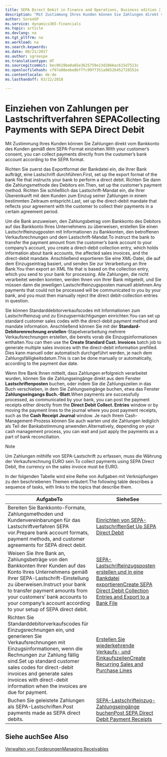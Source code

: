 ```yaml
---
title: SEPA Direct Debit in Finance and Operations, Business edition | Microsoft Docs einrichten
description: "Mit Zustimmung Ihres Kunden können Sie Zahlungen direkt vom Bankkonto des Kunden gemäß dem SEPA-Format einziehen."
author: SorenGP
ms.service: dynamics365-financials
ms.topic: article
ms.devlang: na
ms.tgt_pltfrm: na
ms.workload: na
ms.search.keywords: 
ms.date: 08/21/2017
ms.author: sgroespe
ms.translationtype: HT
ms.sourcegitcommit: bec0619be0a65e3625759e13d2866ac615d7513c
ms.openlocfilehash: cf07a08eebe8bfffc99f7351a96526452728552e
ms.contentlocale: de-de
ms.lasthandoff: 03/22/2018

---
```

# <a name="collecting-payments-with-sepa-direct-debit"></a><span data-ttu-id="7376f-103">Einziehen von Zahlungen per Lastschriftverfahren SEPA</span><span class="sxs-lookup"><span data-stu-id="7376f-103">Collecting Payments with SEPA Direct Debit</span></span>
<span data-ttu-id="7376f-104">Mit Zustimmung Ihres Kunden können Sie Zahlungen direkt vom Bankkonto des Kunden gemäß dem SEPA-Format einziehen.</span><span class="sxs-lookup"><span data-stu-id="7376f-104">With your customer’s consent, you can collect payments directly from the customer’s bank account according to the SEPA format.</span></span>  

 <span data-ttu-id="7376f-105">Richten Sie zuerst das Exportformat der Bankdatei ein, die Ihrer Bank aufträgt, eine Lastschrift durchführen.</span><span class="sxs-lookup"><span data-stu-id="7376f-105">First, set up the export format of the bank file that instructs your bank to perform a direct debit.</span></span> <span data-ttu-id="7376f-106">Richten Sie dann die Zahlungsmethode des Debitors ein.</span><span class="sxs-lookup"><span data-stu-id="7376f-106">Then, set up the customer’s payment method.</span></span> <span data-ttu-id="7376f-107">Richten Sie schließlich das Lastschrift-Mandat ein, die Ihrer Übereinkunft mit dem Kunden zum Einzug seiner Zahlungen in einem bestimmten Zeitraum entspricht.</span><span class="sxs-lookup"><span data-stu-id="7376f-107">Last, set up the direct-debit mandate that reflects your agreement with the customer to collect their payments in a certain agreement period.</span></span>  

 <span data-ttu-id="7376f-108">Um die Bank anzuweisen, den Zahlungsbetrag vom Bankkonto des Debitors auf das Bankkonto Ihres Unternehmens zu überweisen, erstellen Sie einen Lastschrifteinzugposten mit Informationen zu Bankkonten, den betroffenen Verkaufsrechnungen und dem Lastschrift-Mandat.</span><span class="sxs-lookup"><span data-stu-id="7376f-108">To instruct the bank to transfer the payment amount from the customer’s bank account to your company’s account, you create a direct-debit collection entry, which holds information about bank accounts, the affected sales invoices, and the direct-debit mandate.</span></span> <span data-ttu-id="7376f-109">Anschließend exportieren Sie eine XML-Datei, die auf dem Einzugseintrag basiert, und senden Sie zur Verarbeitung an Ihre Bank.</span><span class="sxs-lookup"><span data-stu-id="7376f-109">You then export an XML file that is based on the collection entry, which you send to your bank for processing.</span></span> <span data-ttu-id="7376f-110">Alle Zahlungen, die nicht verarbeitet werden konnten, werden Ihnen von Ihrer Bank mitgeteilt, und Sie müssen dann die jeweiligen Lastschrifteinzugsposten manuell ablehnen.</span><span class="sxs-lookup"><span data-stu-id="7376f-110">Any payments that could not be processed will be communicated to you by your bank, and you must then manually reject the direct debit-collection entries in question.</span></span>  

 <span data-ttu-id="7376f-111">Sie können Standarddebitorverkaufscodes mit Informationen zum Lastschrifteinzug und zu Einzugsermächtigungen einrichten.</span><span class="sxs-lookup"><span data-stu-id="7376f-111">You can set up standard customer sales codes with the direct-debit payment method and mandate information.</span></span> <span data-ttu-id="7376f-112">Anschließend können Sie mit der **Standard-Debitorenrechnung erstellen**-Stapelverarbeitung mehrere Verkaufsrechnungen erstellen, die bereits vorab die Einzugsinformationen enthalten.</span><span class="sxs-lookup"><span data-stu-id="7376f-112">You can then use the **Create Standard Cust. Invoices** batch job to generate multiple sales invoices with the direct-debit information prefilled.</span></span> <span data-ttu-id="7376f-113">Dies kann manuell oder automatisch durchgeführt werden, je nach dem Zahlungsfälligkeitsdatum.</span><span class="sxs-lookup"><span data-stu-id="7376f-113">This is can be done manually or automatically, according to the payment due date.</span></span>  

 <span data-ttu-id="7376f-114">Wenn Ihre Bank Ihnen mitteilt, dass Zahlungen erfolgreich verarbeitet wurden, können Sie die Zahlungseingänge direkt aus dem Fenster **Lastschriftenposten** buchen, oder indem Sie die Zahlungszeilen in das Buch verschieben, in dem Sie Zahlungseingänge buchen, etwa das Fenster **Zahlungseingangs Buch.-Blatt**.</span><span class="sxs-lookup"><span data-stu-id="7376f-114">When payments are successfully processed, as communicated by your bank, you can post the payment receipts either directly from the **Direct Debit Collect. Entries** window or by moving the payment lines to the journal where you post payment receipts, such as the **Cash Receipt Journal** window.</span></span> <span data-ttu-id="7376f-115">Je nach Ihrem Cash-Management-Prozess können Sie auch warten und die Zahlungen lediglich als Teil der Bankabstimmung anwenden.</span><span class="sxs-lookup"><span data-stu-id="7376f-115">Alternatively, depending on your cash management process, you can wait and just apply the payments as a part of bank reconciliation.</span></span>  

> [!NOTE]  
>  <span data-ttu-id="7376f-116">Um Zahlungen mithilfe von SEPA-Lastschrift zu erfassen, muss die Währung der Verkaufsrechnung EURO sein.</span><span class="sxs-lookup"><span data-stu-id="7376f-116">To collect payments using SEPA Direct Debit, the currency on the sales invoice must be EURO.</span></span>  

 <span data-ttu-id="7376f-117">In der folgenden Tabelle wird eine Reihe von Aufgaben mit Verknüpfungen zu den beschriebenen Themen erläutert.</span><span class="sxs-lookup"><span data-stu-id="7376f-117">The following table describes a sequence of tasks, with links to the topics that describe them.</span></span>   

|<span data-ttu-id="7376f-118">**Aufgabe**</span><span class="sxs-lookup"><span data-stu-id="7376f-118">**To**</span></span>|<span data-ttu-id="7376f-119">**Siehe**</span><span class="sxs-lookup"><span data-stu-id="7376f-119">**See**</span></span>|  
|------------|-------------|  
|<span data-ttu-id="7376f-120">Bereiten Sie Bankkonto-Formate, Zahlungsmethoden und Kundenvereinbarungen für das Lastschriftverfahren SEPA vor.</span><span class="sxs-lookup"><span data-stu-id="7376f-120">Prepare bank account formats, payment methods, and customer agreements for SEPA direct debit.</span></span>|[<span data-ttu-id="7376f-121">Einrichten von SEPA-Lastschriften</span><span class="sxs-lookup"><span data-stu-id="7376f-121">Set Up SEPA Direct Debit</span></span>](finance-how-to-set-up-sepa-direct-debit.md)|  
|<span data-ttu-id="7376f-122">Weisen Sie Ihre Bank an, Zahlungsbeträge von den Bankkonten Ihrer Kunden auf das Konto Ihres Unternehmens gemäß Ihrer SEPA-Lastschrift-Einstellung zu überweisen.</span><span class="sxs-lookup"><span data-stu-id="7376f-122">Instruct your bank to transfer payment amounts from your customers’ bank accounts to your company’s account according to your setup of SEPA direct debit.</span></span>|[<span data-ttu-id="7376f-123">SEPA-Lastschrifteinzugsposten erstellen und in eine Bankdatei exportieren</span><span class="sxs-lookup"><span data-stu-id="7376f-123">Create SEPA Direct Debit Collection Entries and Export to a Bank File</span></span>](finance-how-create-sepa-direct-debit-collection-entries-export-bank-file.md)|  
|<span data-ttu-id="7376f-124">Richten Sie Standarddebitorverkaufscodes für Einzugsrechnungen ein, und generieren Sie Verkaufsrechnungen mit Einzugsinformationen, wenn die Rechnungen zur Zahlung fällig sind.</span><span class="sxs-lookup"><span data-stu-id="7376f-124">Set up standard customer sales codes for direct-debit invoices and generate sales invoices with direct-debit information when the invoices are due for payment.</span></span>|[<span data-ttu-id="7376f-125">Erstellen Sie wiederkehrende Verkaufs- und Einkaufszeilen</span><span class="sxs-lookup"><span data-stu-id="7376f-125">Create Recurring Sales and Purchase Lines</span></span>](sales-how-work-standard-lines.md)|  
|<span data-ttu-id="7376f-126">Buchen Sie geleistete Zahlungen als SEPA-Lastschriften.</span><span class="sxs-lookup"><span data-stu-id="7376f-126">Post payments made as SEPA direct debits.</span></span>|[<span data-ttu-id="7376f-127">SEPA-Lastschrifteinzug-Zahlungseingänge buchen</span><span class="sxs-lookup"><span data-stu-id="7376f-127">Post SEPA Direct Debit Payment Receipts</span></span>](finance-how-to-post-sepa-direct-debit-payment-receipts.md)|  

## <a name="see-also"></a><span data-ttu-id="7376f-128">Siehe auch</span><span class="sxs-lookup"><span data-stu-id="7376f-128">See Also</span></span>  
[<span data-ttu-id="7376f-129">Verwalten von Forderungen</span><span class="sxs-lookup"><span data-stu-id="7376f-129">Managing Receivables</span></span>](receivables-manage-receivables.md)

